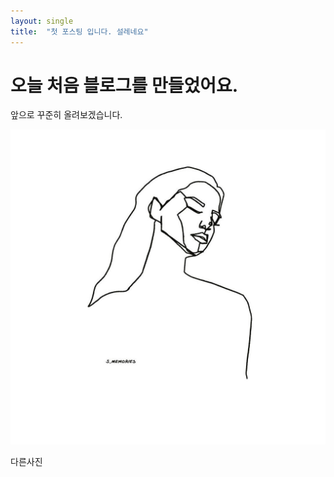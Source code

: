 ```yaml
---
layout: single
title:  "첫 포스팅 입니다. 설레네요"
---
```


# 오늘 처음 블로그를 만들었어요.

앞으로 꾸준히 올려보겠습니다. 

![longhair](images/2022-03-05-first/longhair.jpg)

다른사진
